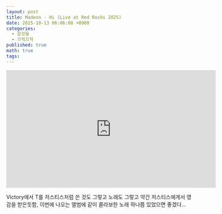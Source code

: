 ```yaml
---
layout: post
title: Madeon - Hi (Live at Red Rocks 2025)
date: 2025-10-13 06:06:08 +0900
categories:
  - 잡것들
  - 끄적끄적
published: true
math: true
tags:
---
```


<iframe width="560" height="315" src="https://www.youtube.com/embed/u31kudVmkFk?si=x4pDxxOwJDqysMFM" title="YouTube video player" frameborder="0" allow="accelerometer; autoplay; clipboard-write; encrypted-media; gyroscope; picture-in-picture; web-share" referrerpolicy="strict-origin-when-cross-origin" allowfullscreen></iframe>

Victory에서 T를 저스티스처럼 쓴 것도 그렇고 노래도 그렇고 약간 저스티스에게서 영감을 받은듯함, 이번에 나오는 앨범에 같이 콜라보한 노래 하나쯤 있었으면 좋겠다...